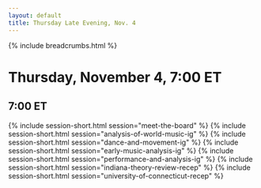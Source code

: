 ```yaml
---
layout: default
title: Thursday Late Evening, Nov. 4
---
```

{% include breadcrumbs.html %}

# Thursday, November 4, 7:00 ET


## 7:00 ET
{% include session-short.html session="meet-the-board" %}
{% include session-short.html session="analysis-of-world-music-ig" %}
{% include session-short.html session="dance-and-movement-ig" %}
{% include session-short.html session="early-music-analysis-ig" %}
{% include session-short.html session="performance-and-analysis-ig" %}
{% include session-short.html session="indiana-theory-review-recep" %}
{% include session-short.html session="university-of-connecticut-recep" %}

